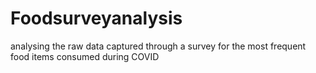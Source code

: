 # Foodsurveyanalysis
analysing the raw data captured through a survey for the most frequent food items consumed during COVID
